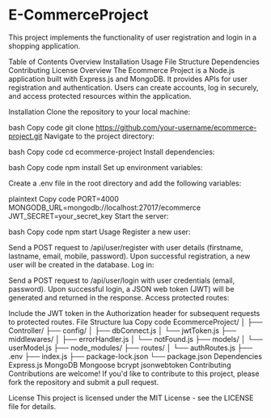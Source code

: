 # E-CommerceProject

This project implements the functionality of user registration and login in a shopping application.

Table of Contents
Overview
Installation
Usage
File Structure
Dependencies
Contributing
License
Overview
The Ecommerce Project is a Node.js application built with Express.js and MongoDB. It provides APIs for user registration and authentication. Users can create accounts, log in securely, and access protected resources within the application.

Installation
Clone the repository to your local machine:

bash
Copy code
git clone https://github.com/your-username/ecommerce-project.git
Navigate to the project directory:

bash
Copy code
cd ecommerce-project
Install dependencies:

bash
Copy code
npm install
Set up environment variables:

Create a .env file in the root directory and add the following variables:

plaintext
Copy code
PORT=4000
MONGODB_URL=mongodb://localhost:27017/ecommerce
JWT_SECRET=your_secret_key
Start the server:

bash
Copy code
npm start
Usage
Register a new user:

Send a POST request to /api/user/register with user details (firstname, lastname, email, mobile, password).
Upon successful registration, a new user will be created in the database.
Log in:

Send a POST request to /api/user/login with user credentials (email, password).
Upon successful login, a JSON web token (JWT) will be generated and returned in the response.
Access protected routes:

Include the JWT token in the Authorization header for subsequent requests to protected routes.
File Structure
lua
Copy code
EcommerceProject/
│
├── Controller/
├── config/
│   ├── dbConnect.js
│   └── jwtToken.js
├── middlewares/
│   ├── errorHandler.js
│   └── notFound.js
├── models/
│   └── userModel.js
├── node_modules/
├── routes/
│   └── authRoutes.js
├── .env
├── index.js
├── package-lock.json
└── package.json
Dependencies
Express.js
MongoDB
Mongoose
bcrypt
jsonwebtoken
Contributing
Contributions are welcome! If you'd like to contribute to this project, please fork the repository and submit a pull request.

License
This project is licensed under the MIT License - see the LICENSE file for details.
